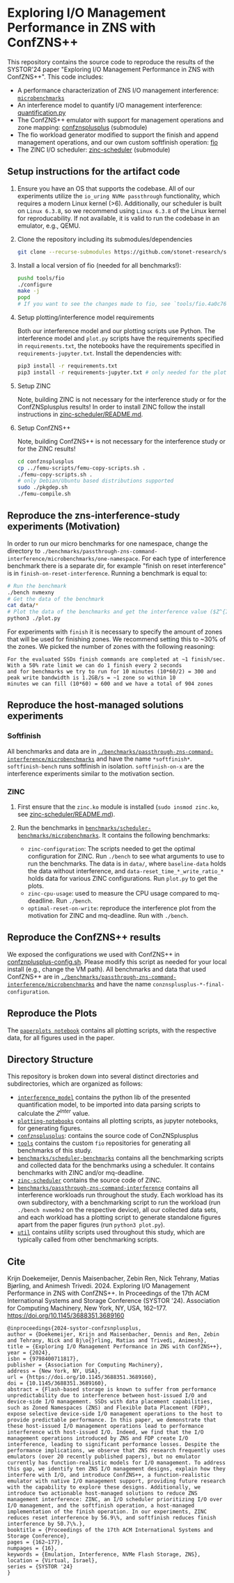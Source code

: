 # Exploring I/O Management Performance in ZNS with ConfZNS++

This repository contains the source code to reproduce the results of the SYSTOR'24 paper "Exploring I/O Management Performance in ZNS with ConfZNS++".
This code includes:

* A performance characterization of ZNS I/O management interference:  [`microbenchmarks`](./benchmarks/passthrough-zns-command-interference/microbenchmarks)
* An interference model to quantify I/O management interference: [quantification.py](interference_model/quantification.py)
* The ConfZNS++ emulator with support for management operations and zone mapping: [confznsplusplus](confznsplusplus) (submodule)
* The fio workload generator modified to support the finish and append management operations, and our own custom softfinish operation: [fio](tools/fio/)
* The ZINC I/O scheduler: [zinc-scheduler](zinc-scheduler) (submodule)

## Setup instructions for the artifact code

1. Ensure you have an OS that supports the codebase.
    All of our experiments utilize the `io_uring NVMe passthrough` functionality, which requires a modern Linux kernel (>6).
    Additionally, our scheduler is built on `Linux 6.3.8`, so we recommend using `Linux 6.3.8` of the Linux kernel for reproducability. If not available, it is valid to run the codebase in an emulator, e.g., QEMU.

2. Clone the repository including its submodules/dependencies

    ```bash
    git clone --recurse-submodules https://github.com/stonet-research/systor-confznsplusplus-artifact.git
    ```

3. Install a local version of fio (needed for all benchmarks!):

    ```bash
    pushd tools/fio
    ./configure
    make -j 
    popd
    # If you want to see the changes made to fio, see `tools/fio.4a0c766.path`. These changes can be applied directly to a fio checked out to commit 4a0c766.
    ```

4. Setup plotting/interference model requirements

    Both our interference model and our plotting scripts use Python. The interference model and `plot.py` scripts have the requirements specified in `requirements.txt`, the notebooks have the requirements specified in `requirements-jupyter.txt`.
    Install the dependencies with:

    ```bash
    pip3 install -r requirements.txt
    pip3 install -r requirements-jupyter.txt # only needed for the plotting notebooks
    ```

5. Setup ZINC

    Note, building ZINC is not necessary for the interference study or for the ConfZNSplusplus results!
    In order to install ZINC follow the install instructions in [zinc-scheduler/README.md](zinc-scheduler/README.md).

6. Setup ConfZNS++

    Note, building ConfZNS++ is not necessary for the interference study or for the ZINC results!

    ```bash
    cd confznsplusplus
    cp ../femu-scripts/femu-copy-scripts.sh .
    ./femu-copy-scripts.sh .
    # only Debian/Ubuntu based distributions supported
    sudo ./pkgdep.sh
    ./femu-compile.sh
    ```

## Reproduce the zns-interference-study experiments (Motivation)

In order to run our micro benchmarks for one namespace, change the directory to `./benchmarks/passthrough-zns-command-interference/microbenchmarks/one-namespace`.
For each type of interference benchmark there is a separate dir, for example "finish on reset interference" is in `finish-on-reset-interference`. Running a benchmark is equal to:

```bash
# Run the benchmark
./bench nvmexny 
# Get the data of the benchmark
cat data/*
# Plot the data of the benchmarks and get the interference value ($Z^{Inter}$) of our model
python3 ./plot.py
```

For experiments with `finish` it is necessary to specify the amount of zones that will be used for finishing zones.
We recommend setting this to ~30% of the zones. We picked the number of zones with the following reasoning:

```
For the evaluated SSDs finish commands are completed at ~1 finish/sec. With a 50% rate limit we can do 1 finish every 2 seconds 
and for benchmarks we try to run for 10 minutes (10*60/2) = 300 and peak write bandwidth is 1.2GB/s = ~1 zone so within 10 
minutes we can fill (10*60) = 600 and we have a total of 904 zones
```

## Reproduce the host-managed solutions experiments

### Softfinish

All benchmarks and data are in [`./benchmarks/passthrough-zns-command-interference/microbenchmarks`](./benchmarks/passthrough-zns-command-interference/microbenchmarks) and have the name `*softfinish*`. `softfinish-bench` runs softfinish in isolation. `softfinish-on-x` are the interference experiments similar to the motivation section.

### ZINC

1. First ensure that the `zinc.ko` module is installed (`sudo insmod zinc.ko`, see [zinc-scheduler/README.md](zinc-scheduler/README.md)).

2. Run the benchmarks in [`benchmarks/scheduler-benchmarks/microbenchmarks`](./benchmarks/scheduler-benchmarks/microbenchmarks/). It contains the following benchmarks:
    * `zinc-configuration`: The scripts needed to get the optimal configuration for ZINC. Run `./bench` to see what arguments to use to run the benchmarks. The data is in `data/`, where `baseline-data` holds the data without interference, and `data-reset_time_*_write_ratio_*` holds data for various ZINC configurations. Run `plot.py` to get the plots.
    * `zinc-cpu-usage`: used to measure the CPU usage compared to mq-deadline. Run `./bench`.
    * `optimal-reset-on-write`: reproduce the interference plot from the motivation for ZINC and mq-deadline. Run with `./bench`.

## Reproduce the ConfZNS++ results

We exposed the configurations we used with ConfZNS++ in [confznplusplus-config.sh](confznplusplus-config.sh).
Please modify this script as needed for your local install (e.g., change the VM path).
All benchmarks and data that used ConfZNS++ are in [`./benchmarks/passthrough-zns-command-interference/microbenchmarks`](./benchmarks/passthrough-zns-command-interference/microbenchmarks) and have the name `conznsplusplus-*-final-configuration`.

## Reproduce the Plots

The [`paperplots notebook`](./plotting-notebooks/paperplots.ipynb) contains all plotting scripts, with the respective data, for all figures used in the paper.

## Directory Structure

This repository is broken down into several distinct directories and subdirectories, which are organized as follows:

* [`interference_model`](./interference_model/) contains the python lib of the presented quantification model, to be imported into data parsing scripts to calculate the $Z^{Inter}$ value.
* [`plotting-notebooks`](./plotting-notebooks/) contains all plotting scripts, as jupyter notebooks, for generating figures.
* [`confznsplusplus`](./confznsplusplus): contains the source code of ConZNSplusplus
* [`tools`](./tools/) contains the custom `fio` repositories for generating all benchmarks of this study.
* [`benchmarks/scheduler-benchmarks`](./benchmarks/scheduler-benchmarks/) contains all the benchmarking scripts and collected data for the benchmarks using a scheduler. It contains benchmarks with ZINC and/or mq-deadline.
* [`zinc-scheduler`](./zinc-scheduler/) contains the source code of ZINC.
* [`benchmarks/passthrough-zns-command-interference`](./benchmarks/passthrough-zns-command-interference) contains all interference workloads run throughout the study. Each workload has its own subdirectory, with a benchmarking script to run the workload (run `./bench nvme0n2` on the respective device), all our collected data sets, and each workload has a plotting script to generate standalone figures apart from the paper figures (run `python3 plot.py`).
* [`util`](./util/) contains utility scripts used throughout this study, which are typically called from other benchmarking scripts.

## Cite
Krijn Doekemeijer, Dennis Maisenbacher, Zebin Ren, Nick Tehrany, Matias Bjørling, and Animesh Trivedi. 2024. Exploring I/O Management Performance in ZNS with ConfZNS++. In Proceedings of the 17th ACM International Systems and Storage Conference (SYSTOR '24). Association for Computing Machinery, New York, NY, USA, 162–177. https://doi.org/10.1145/3688351.3689160

```
@inproceedings{2024-systor-confzsnplusplus,
author = {Doekemeijer, Krijn and Maisenbacher, Dennis and Ren, Zebin and Tehrany, Nick and Bj\o{}rling, Matias and Trivedi, Animesh},
title = {Exploring I/O Management Performance in ZNS with ConfZNS++},
year = {2024},
isbn = {9798400711817},
publisher = {Association for Computing Machinery},
address = {New York, NY, USA},
url = {https://doi.org/10.1145/3688351.3689160},
doi = {10.1145/3688351.3689160},
abstract = {Flash-based storage is known to suffer from performance unpredictability due to interference between host-issued I/O and device-side I/O management. SSDs with data placement capabilities, such as Zoned Namespaces (ZNS) and Flexible Data Placement (FDP), expose selective device-side I/O management operations to the host to provide predictable performance. In this paper, we demonstrate that these host-issued I/O management operations lead to performance interference with host-issued I/O. Indeed, we find that the I/O management operations introduced by ZNS and FDP create I/O interference, leading to significant performance losses. Despite the performance implications, we observe that ZNS research frequently uses emulators (over 20 recently published papers), but no emulator currently has function-realistic models for I/O management. To address this gap, we identify ten ZNS I/O management designs, explain how they interfere with I/O, and introduce ConfZNS++, a function-realistic emulator with native I/O management support, providing future research with the capability to explore these designs. Additionally, we introduce two actionable host-managed solutions to reduce ZNS management interference: ZINC, an I/O scheduler prioritizing I/O over I/O management, and the softfinish operation, a host-managed implementation of the finish operation. In our experiments, ZINC reduces reset interference by 56.9\%, and softfinish reduces finish interference by 50.7\%.},
booktitle = {Proceedings of the 17th ACM International Systems and Storage Conference},
pages = {162–177},
numpages = {16},
keywords = {Emulation, Interference, NVMe Flash Storage, ZNS},
location = {Virtual, Israel},
series = {SYSTOR '24}
}
```
